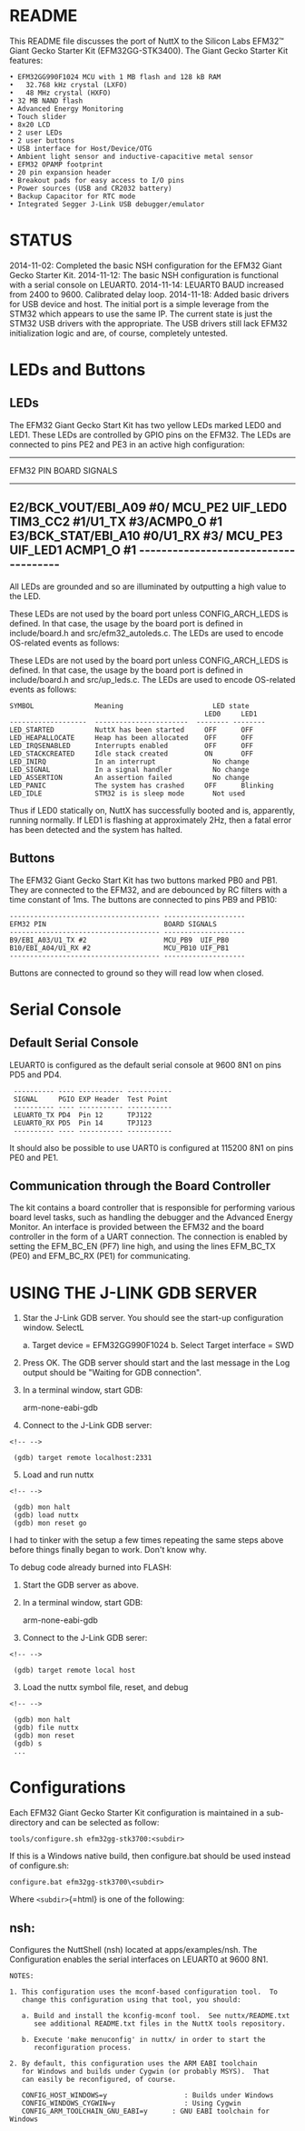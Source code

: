 README
======

This README file discusses the port of NuttX to the Silicon Labs EFM32™
Giant Gecko Starter Kit (EFM32GG-STK3400). The Giant Gecko Starter Kit
features:

    • EFM32GG990F1024 MCU with 1 MB flash and 128 kB RAM
    •   32.768 kHz crystal (LXFO)
    •   48 MHz crystal (HXFO)
    • 32 MB NAND flash
    • Advanced Energy Monitoring
    • Touch slider
    • 8x20 LCD
    • 2 user LEDs
    • 2 user buttons
    • USB interface for Host/Device/OTG
    • Ambient light sensor and inductive-capacitive metal sensor
    • EFM32 OPAMP footprint
    • 20 pin expansion header
    • Breakout pads for easy access to I/O pins
    • Power sources (USB and CR2032 battery)
    • Backup Capacitor for RTC mode
    • Integrated Segger J-Link USB debugger/emulator

STATUS
======

2014-11-02: Completed the basic NSH configuration for the EFM32 Giant
Gecko Starter Kit. 2014-11-12: The basic NSH configuration is functional
with a serial console on LEUART0. 2014-11-14: LEUART0 BAUD increased
from 2400 to 9600. Calibrated delay loop. 2014-11-18: Added basic
drivers for USB device and host. The initial port is a simple leverage
from the STM32 which appears to use the same IP. The current state is
just the STM32 USB drivers with the appropriate. The USB drivers still
lack EFM32 initialization logic and are, of course, completely untested.

LEDs and Buttons
================

  LEDs
  ---------------------------------------------------------------------------
  The EFM32 Giant Gecko Start Kit has two yellow LEDs marked LED0 and LED1.
  These LEDs are controlled by GPIO pins on the EFM32. The LEDs are
  connected to pins PE2 and PE3 in an active high configuration:

  ----------- ---------------
  EFM32 PIN   BOARD SIGNALS
  ----------- ---------------

E2/BCK\_VOUT/EBI\_A09 \#0/ MCU\_PE2 UIF\_LED0 TIM3\_CC2 \#1/U1\_TX
\#3/ACMP0\_O \#1 E3/BCK\_STAT/EBI\_A10 \#0/U1\_RX \#3/ MCU\_PE3
UIF\_LED1 ACMP1\_O \#1 -------------------------------------
--------------------

All LEDs are grounded and so are illuminated by outputting a high value
to the LED.

These LEDs are not used by the board port unless CONFIG\_ARCH\_LEDS is
defined. In that case, the usage by the board port is defined in
include/board.h and src/efm32\_autoleds.c. The LEDs are used to encode
OS-related events as follows:

These LEDs are not used by the board port unless CONFIG\_ARCH\_LEDS is
defined. In that case, the usage by the board port is defined in
include/board.h and src/up\_leds.c. The LEDs are used to encode
OS-related events as follows:

    SYMBOL               Meaning                      LED state
                                                    LED0     LED1
    -------------------  -----------------------  -------- --------
    LED_STARTED          NuttX has been started     OFF      OFF
    LED_HEAPALLOCATE     Heap has been allocated    OFF      OFF
    LED_IRQSENABLED      Interrupts enabled         OFF      OFF
    LED_STACKCREATED     Idle stack created         ON       OFF
    LED_INIRQ            In an interrupt              No change
    LED_SIGNAL           In a signal handler          No change
    LED_ASSERTION        An assertion failed          No change
    LED_PANIC            The system has crashed     OFF      Blinking
    LED_IDLE             STM32 is is sleep mode       Not used

Thus if LED0 statically on, NuttX has successfully booted and is,
apparently, running normally. If LED1 is flashing at approximately 2Hz,
then a fatal error has been detected and the system has halted.

  Buttons
  --------------------------------------------------------------------------
  The EFM32 Giant Gecko Start Kit has two buttons marked PB0 and PB1. They
  are connected to the EFM32, and are debounced by RC filters with a time
  constant of 1ms. The buttons are connected to pins PB9 and PB10:

    ------------------------------------- --------------------
    EFM32 PIN                             BOARD SIGNALS
    ------------------------------------- --------------------
    B9/EBI_A03/U1_TX #2                   MCU_PB9  UIF_PB0
    B10/EBI_A04/U1_RX #2                  MCU_PB10 UIF_PB1
    ------------------------------------- --------------------

Buttons are connected to ground so they will read low when closed.

Serial Console
==============

  Default Serial Console
  -----------------------------------------------------------------
  LEUART0 is configured as the default serial console at 9600 8N1
  on pins PD5 and PD4.

     ---------- ---- ----------- -----------
     SIGNAL     PGIO EXP Header  Test Point
     ---------- ---- ----------- -----------
     LEUART0_TX PD4  Pin 12      TPJ122
     LEUART0_RX PD5  Pin 14      TPJ123
     ---------- ---- ----------- -----------

It should also be possible to use UART0 is configured at 115200 8N1 on
pins PE0 and PE1.

  Communication through the Board Controller
  ---------------------------------------------------------------------------
  The kit contains a board controller that is responsible for performing
  various board level tasks, such as handling the debugger and the Advanced
  Energy Monitor. An interface is provided between the EFM32 and the board
  controller in the form of a UART connection. The connection is enabled by
  setting the EFM\_BC\_EN (PF7) line high, and using the lines EFM\_BC\_TX
  (PE0) and EFM\_BC\_RX (PE1) for communicating.

USING THE J-LINK GDB SERVER
===========================

1.  Star the J-Link GDB server. You should see the start-up
    configuration window. SelectL

    a.  Target device = EFM32GG990F1024
    b.  Select Target interface = SWD

2.  Press OK. The GDB server should start and the last message in the
    Log output should be "Waiting for GDB connection".

3.  In a terminal window, start GDB:

    arm-none-eabi-gdb

4.  Connect to the J-Link GDB server:

```{=html}
<!-- -->
```
     (gdb) target remote localhost:2331

5.  Load and run nuttx

```{=html}
<!-- -->
```
     (gdb) mon halt
     (gdb) load nuttx
     (gdb) mon reset go

I had to tinker with the setup a few times repeating the same steps
above before things finally began to work. Don't know why.

To debug code already burned into FLASH:

1.  Start the GDB server as above.

2.  In a terminal window, start GDB:

    arm-none-eabi-gdb

3.  Connect to the J-Link GDB serer:

```{=html}
<!-- -->
```
     (gdb) target remote local host

3.  Load the nuttx symbol file, reset, and debug

```{=html}
<!-- -->
```
     (gdb) mon halt
     (gdb) file nuttx
     (gdb) mon reset
     (gdb) s
     ...

Configurations
==============

Each EFM32 Giant Gecko Starter Kit configuration is maintained in a sub-
directory and can be selected as follow:

    tools/configure.sh efm32gg-stk3700:<subdir>

If this is a Windows native build, then configure.bat should be used
instead of configure.sh:

    configure.bat efm32gg-stk3700\<subdir>

Where `<subdir>`{=html} is one of the following:

  nsh:
  ---------------------------------------------------------------------
  Configures the NuttShell (nsh) located at apps/examples/nsh. The
  Configuration enables the serial interfaces on LEUART0 at 9600 8N1.

    NOTES:

    1. This configuration uses the mconf-based configuration tool.  To
       change this configuration using that tool, you should:

       a. Build and install the kconfig-mconf tool.  See nuttx/README.txt
          see additional README.txt files in the NuttX tools repository.

       b. Execute 'make menuconfig' in nuttx/ in order to start the
          reconfiguration process.

    2. By default, this configuration uses the ARM EABI toolchain
       for Windows and builds under Cygwin (or probably MSYS).  That
       can easily be reconfigured, of course.

       CONFIG_HOST_WINDOWS=y                   : Builds under Windows
       CONFIG_WINDOWS_CYGWIN=y                 : Using Cygwin
       CONFIG_ARM_TOOLCHAIN_GNU_EABI=y      : GNU EABI toolchain for Windows
